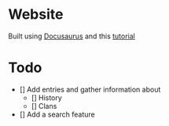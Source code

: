 # Website
Built using [Docusaurus](https://docusaurus.io/) and this [tutorial](https://youtu.be/2R53Y7eP45k)

# Todo
* [] Add entries and gather information about
  * [] History
  * [] Clans
* [] Add a search feature